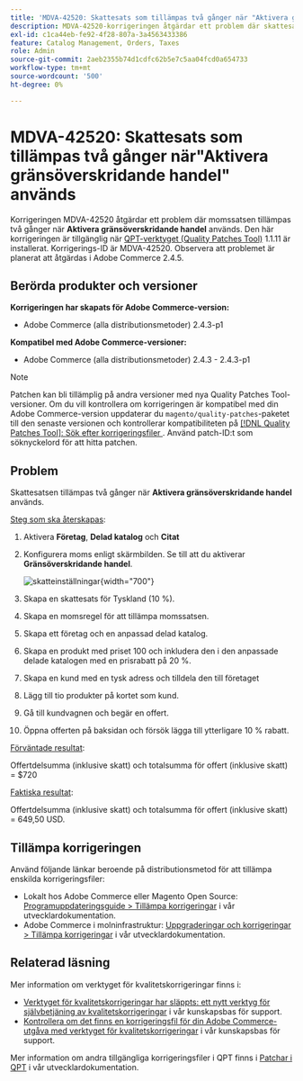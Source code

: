 ```yaml
---
title: 'MDVA-42520: Skattesats som tillämpas två gånger när "Aktivera gränsöverskridande handel" används'
description: MDVA-42520-korrigeringen åtgärdar ett problem där skattesatsen tillämpas två gånger när **Enable Cross Border Trade** används. Den här korrigeringen är tillgänglig när [QPT-verktyget (Quality Patches Tool)](/help/announcements/adobe-commerce-announcements/magento-quality-patches-released-new-tool-to-self-serve-quality-patches.md) 1.1.11 är installerat. Korrigerings-ID är MDVA-42520. Observera att problemet är planerat att åtgärdas i Adobe Commerce 2.4.5.
exl-id: c1ca44eb-fe92-4f28-807a-3a4563433386
feature: Catalog Management, Orders, Taxes
role: Admin
source-git-commit: 2aeb2355b74d1cdfc62b5e7c5aa04fcd0a654733
workflow-type: tm+mt
source-wordcount: '500'
ht-degree: 0%

---
```


# MDVA-42520: Skattesats som tillämpas två gånger när&quot;Aktivera gränsöverskridande handel&quot; används

Korrigeringen MDVA-42520 åtgärdar ett problem där momssatsen tillämpas två gånger när **Aktivera gränsöverskridande handel** används. Den här korrigeringen är tillgänglig när [QPT-verktyget (Quality Patches Tool)](/help/announcements/adobe-commerce-announcements/magento-quality-patches-released-new-tool-to-self-serve-quality-patches.md) 1.1.11 är installerat. Korrigerings-ID är MDVA-42520. Observera att problemet är planerat att åtgärdas i Adobe Commerce 2.4.5.

## Berörda produkter och versioner

**Korrigeringen har skapats för Adobe Commerce-version:**

* Adobe Commerce (alla distributionsmetoder) 2.4.3-p1

**Kompatibel med Adobe Commerce-versioner:**

* Adobe Commerce (alla distributionsmetoder) 2.4.3 - 2.4.3-p1

>[!NOTE]
>
>Patchen kan bli tillämplig på andra versioner med nya Quality Patches Tool-versioner. Om du vill kontrollera om korrigeringen är kompatibel med din Adobe Commerce-version uppdaterar du `magento/quality-patches`-paketet till den senaste versionen och kontrollerar kompatibiliteten på [[!DNL Quality Patches Tool]: Sök efter korrigeringsfiler ](https://experienceleague.adobe.com/tools/commerce-quality-patches/index.html). Använd patch-ID:t som söknyckelord för att hitta patchen.

## Problem

Skattesatsen tillämpas två gånger när **Aktivera gränsöverskridande handel** används.

<u>Steg som ska återskapas</u>:

1. Aktivera **Företag**, **Delad katalog** och **Citat**
1. Konfigurera moms enligt skärmbilden. Se till att du aktiverar **Gränsöverskridande handel**.

   ![skatteinställningar](/help/support-tools/patches-available-in-qpt-tool/assets/tax_settings_1.png){width="700"}

1. Skapa en skattesats för Tyskland (10 %).
1. Skapa en momsregel för att tillämpa momssatsen.
1. Skapa ett företag och en anpassad delad katalog.
1. Skapa en produkt med priset 100 och inkludera den i den anpassade delade katalogen med en prisrabatt på 20 %.
1. Skapa en kund med en tysk adress och tilldela den till företaget
1. Lägg till tio produkter på kortet som kund.
1. Gå till kundvagnen och begär en offert.
1. Öppna offerten på baksidan och försök lägga till ytterligare 10 % rabatt.

<u>Förväntade resultat</u>:

Offertdelsumma (inklusive skatt) och totalsumma för offert (inklusive skatt) = $720

<u>Faktiska resultat</u>:

Offertdelsumma (inklusive skatt) och totalsumma för offert (inklusive skatt) = 649,50 USD.

## Tillämpa korrigeringen

Använd följande länkar beroende på distributionsmetod för att tillämpa enskilda korrigeringsfiler:

* Lokalt hos Adobe Commerce eller Magento Open Source: [Programuppdateringsguide > Tillämpa korrigeringar](https://experienceleague.adobe.com/en/docs/commerce-operations/tools/quality-patches-tool/usage) i vår utvecklardokumentation.
* Adobe Commerce i molninfrastruktur: [Uppgraderingar och korrigeringar > Tillämpa korrigeringar](https://experienceleague.adobe.com/en/docs/commerce-cloud-service/user-guide/develop/upgrade/apply-patches) i vår utvecklardokumentation.

## Relaterad läsning

Mer information om verktyget för kvalitetskorrigeringar finns i:

* [Verktyget för kvalitetskorrigeringar har släppts: ett nytt verktyg för självbetjäning av kvalitetskorrigeringar](/help/announcements/adobe-commerce-announcements/magento-quality-patches-released-new-tool-to-self-serve-quality-patches.md) i vår kunskapsbas för support.
* [Kontrollera om det finns en korrigeringsfil för din Adobe Commerce-utgåva med verktyget för kvalitetskorrigeringar](/help/support-tools/patches-available-in-qpt-tool/check-patch-for-magento-issue-with-magento-quality-patches.md) i vår kunskapsbas för support.

Mer information om andra tillgängliga korrigeringsfiler i QPT finns i [Patchar i QPT](https://experienceleague.adobe.com/tools/commerce-quality-patches/index.html) i vår utvecklardokumentation.
